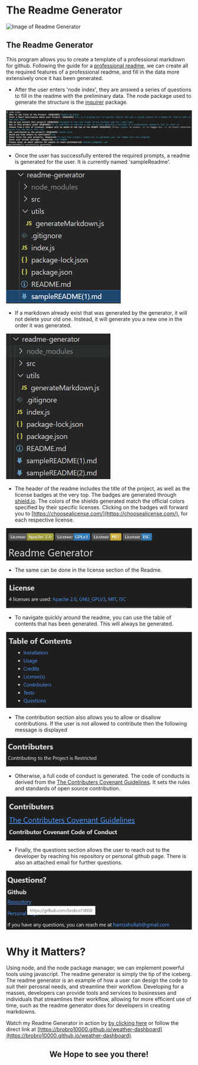 # The Readme Generator

![Image of Readme Generator
](src/images/readmeGeneratorSS.PNG
"Weather Dashboard Homepage")


## **The Readme Generator**
This program allows you to create a template of a professional markdown for github. Following the guide for a [professional readme](https://github.com/coding-boot-camp/potential-enigma/blob/main/readme-guide.md), we can create all the required features of a professional readme, and fill in the data more extensively once it has been generated. 


- After the user enters 'node index', they are answed a series of questions to fill in the readme with the preliminary data. The node package used to generate the structure is the [inquirer](https://www.npmjs.com/package/inquirer) package.

![NodePrompts](src/images/prompts1SS.PNG)


- Once the user has successfully entered the required prompts, a readme is generated for the user. It is currently named 'sampleReadme'.

![sampleReadme](src/images/sampleReadmeSS.PNG)


- If a markdown already exist that was generated by the generator, it will not delete your old one. Instead, it will generate you a new one in the order it was generated. 

![sampleReadme2](src/images/sampleReadme2SS.PNG)


- The header of the readme includes the title of the project, as well as the license badges at the very top. The badges are generated through [shield.io](https://shields.io/). The colors of the shields generated match the official colors specified by their specific licenses. Clicking on the badges will forward you to [https://choosealicense.com/](https://choosealicense.com/), for each respective license. 

![Header](src/images/headerSS.PNG)


- The same can be done in the license section of the Readme.

![License](src/images/licenseSS.PNG)


- To navigate quickly around the readme, you can use the table of contents that has been generated. This will always be generated. 

![TOC](src/images/tocSS.PNG)


- The contribution section also allows you to allow or disallow contributions. If the user is not allowed to contribute then the following message is displayed 

![Contributers](src/images/contributers1SS.PNG)


- Otherwise, a full code of conduct is generated. The code of conducts is derived from the [The Contributers Covenant Guidelines](https://www.contributor-covenant.org/). It sets the rules and standards of open source contribution. 

![Contributers2](src/images/contributers2SS.PNG)


- Finally, the questions section allows the user to reach out to the developer by reaching his repository or personal github page. There is also an attached email for further questions. 

![Questions](src/images/questionsSS.PNG)




# Why it Matters?
Using node, and the node package manager, we can implement powerful tools using javascript. The readme generator is simply the tip of the iceberg. The readme generator is an example of how a user can design the code to suit their perosnal needs, and streamline their workflow. Developing for a masses, developers can provide tools and services to businesses and individuals that streamlines their workflow, allowing for more efficient use of time, such as the readme generator does for developers in creating markdowns.

Watch my Readme Generator in action by [by clicking here](https://brobro10000.github.io/weather-dashboard) or follow the direct link at [https://brobro10000.github.io/weather-dashboard](https://brobro10000.github.io/weather-dashboard). 

## <center>We Hope to see you there!</center> ##
